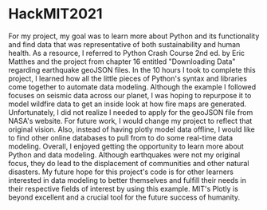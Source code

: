 # HackMIT2021

For my project, my goal was to learn more about Python and its functionality and find data that was representative of both sustainability and human health. As a resource, I referred to Python Crash Course 2nd ed. by Eric Matthes and the project from chapter 16 entitled "Downloading Data" regarding earthquake geoJSON files.  In the 10 hours I took to complete this project, I learned how all the little pieces of Python's syntax and libraries come together to automate data modeling. Although the example I followed focuses on seismic data across our planet, I was hoping to repurpose it to model wildfire data to get an inside look at how fire maps are generated. Unfortunately, I did not realize I needed to apply for the geoJSON file from NASA's website. For future work, I would change my project to reflect that original vision. Also, instead of having plotly model data offline, I would like to find other online databases to pull from to do some real-time data modeling. Overall, I enjoyed getting the opportunity to learn more about Python and data modeling.  Although earthquakes were not my original focus, they do lead to the displacement of communities and other natural disasters. My future hope for this project's code is for other learners interested in data modeling to better themselves and fulfill their needs in their respective fields of interest by using this example. MIT's Plotly is beyond excellent and a crucial tool for the future success of humanity.
